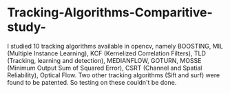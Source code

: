 # Tracking-Algorithms-Comparitive-study-
I studied 10 tracking algorithms available in opencv, namely BOOSTING, MIL (Multiple Instance Learning), KCF (Kernelized Correlation Filters), TLD (Tracking, learning and detection), MEDIANFLOW, GOTURN, MOSSE (Minimum Output Sum of Squared Error), CSRT (Channel and Spatial Reliability), Optical Flow. Two other tracking algorithms (Sift and surf) were found to be patented. So testing on these couldn't be done.
